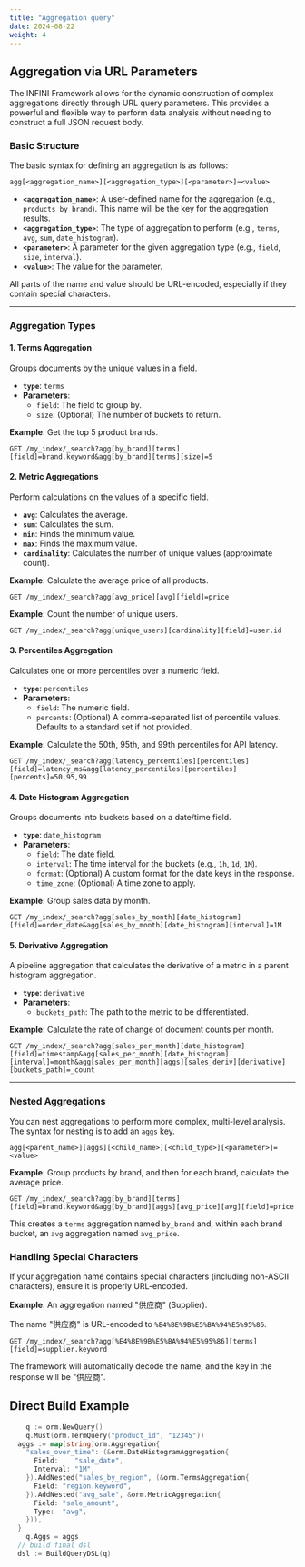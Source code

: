 ```yaml
---
title: "Aggregation query"
date: 2024-08-22
weight: 4
---
```


## Aggregation via URL Parameters

The INFINI Framework allows for the dynamic construction of complex aggregations directly through URL query parameters. This provides a powerful and flexible way to perform data analysis without needing to construct a full JSON request body.

### Basic Structure

The basic syntax for defining an aggregation is as follows:

```
agg[<aggregation_name>][<aggregation_type>][<parameter>]=<value>
```

-   **`<aggregation_name>`**: A user-defined name for the aggregation (e.g., `products_by_brand`). This name will be the key for the aggregation results.
-   **`<aggregation_type>`**: The type of aggregation to perform (e.g., `terms`, `avg`, `sum`, `date_histogram`).
-   **`<parameter>`**: A parameter for the given aggregation type (e.g., `field`, `size`, `interval`).
-   **`<value>`**: The value for the parameter.

All parts of the name and value should be URL-encoded, especially if they contain special characters.

---

### Aggregation Types

#### 1. Terms Aggregation

Groups documents by the unique values in a field.

-   **`type`**: `terms`
-   **Parameters**:
    -   `field`: The field to group by.
    -   `size`: (Optional) The number of buckets to return.

**Example**: Get the top 5 product brands.

```http
GET /my_index/_search?agg[by_brand][terms][field]=brand.keyword&agg[by_brand][terms][size]=5
```

#### 2. Metric Aggregations

Perform calculations on the values of a specific field.

-   **`avg`**: Calculates the average.
-   **`sum`**: Calculates the sum.
-   **`min`**: Finds the minimum value.
-   **`max`**: Finds the maximum value.
-   **`cardinality`**: Calculates the number of unique values (approximate count).

**Example**: Calculate the average price of all products.

```http
GET /my_index/_search?agg[avg_price][avg][field]=price
```

**Example**: Count the number of unique users.

```http
GET /my_index/_search?agg[unique_users][cardinality][field]=user.id
```

#### 3. Percentiles Aggregation

Calculates one or more percentiles over a numeric field.

-   **`type`**: `percentiles`
-   **Parameters**:
    -   `field`: The numeric field.
    -   `percents`: (Optional) A comma-separated list of percentile values. Defaults to a standard set if not provided.

**Example**: Calculate the 50th, 95th, and 99th percentiles for API latency.

```http
GET /my_index/_search?agg[latency_percentiles][percentiles][field]=latency_ms&agg[latency_percentiles][percentiles][percents]=50,95,99
```

#### 4. Date Histogram Aggregation

Groups documents into buckets based on a date/time field.

-   **`type`**: `date_histogram`
-   **Parameters**:
    -   `field`: The date field.
    -   `interval`: The time interval for the buckets (e.g., `1h`, `1d`, `1M`).
    -   `format`: (Optional) A custom format for the date keys in the response.
    -   `time_zone`: (Optional) A time zone to apply.

**Example**: Group sales data by month.

```http
GET /my_index/_search?agg[sales_by_month][date_histogram][field]=order_date&agg[sales_by_month][date_histogram][interval]=1M
```

#### 5. Derivative Aggregation

A pipeline aggregation that calculates the derivative of a metric in a parent histogram aggregation.

-   **`type`**: `derivative`
-   **Parameters**:
    -   `buckets_path`: The path to the metric to be differentiated.

**Example**: Calculate the rate of change of document counts per month.

```http
GET /my_index/_search?agg[sales_per_month][date_histogram][field]=timestamp&agg[sales_per_month][date_histogram][interval]=month&agg[sales_per_month][aggs][sales_deriv][derivative][buckets_path]=_count
```

---

### Nested Aggregations

You can nest aggregations to perform more complex, multi-level analysis. The syntax for nesting is to add an `aggs` key.

```
agg[<parent_name>][aggs][<child_name>][<child_type>][<parameter>]=<value>
```

**Example**: Group products by brand, and then for each brand, calculate the average price.

```http
GET /my_index/_search?agg[by_brand][terms][field]=brand.keyword&agg[by_brand][aggs][avg_price][avg][field]=price
```

This creates a `terms` aggregation named `by_brand` and, within each brand bucket, an `avg` aggregation named `avg_price`.

### Handling Special Characters

If your aggregation name contains special characters (including non-ASCII characters), ensure it is properly URL-encoded.

**Example**: An aggregation named "供应商" (Supplier).

The name "供应商" is URL-encoded to `%E4%BE%9B%E5%BA%94%E5%95%86`.

```http
GET /my_index/_search?agg[%E4%BE%9B%E5%BA%94%E5%95%86][terms][field]=supplier.keyword
```

The framework will automatically decode the name, and the key in the response will be "供应商".

## Direct Build Example
```go
	q := orm.NewQuery()
	q.Must(orm.TermQuery("product_id", "12345"))
  aggs := map[string]orm.Aggregation{
    "sales_over_time": (&orm.DateHistogramAggregation{
      Field:    "sale_date",
      Interval: "1M",
    }).AddNested("sales_by_region", (&orm.TermsAggregation{
      Field: "region.keyword",
    }).AddNested("avg_sale", &orm.MetricAggregation{
      Field: "sale_amount",
      Type:  "avg",
    })),
  }
	q.Aggs = aggs
  // build final dsl
  dsl := BuildQueryDSL(q)
```